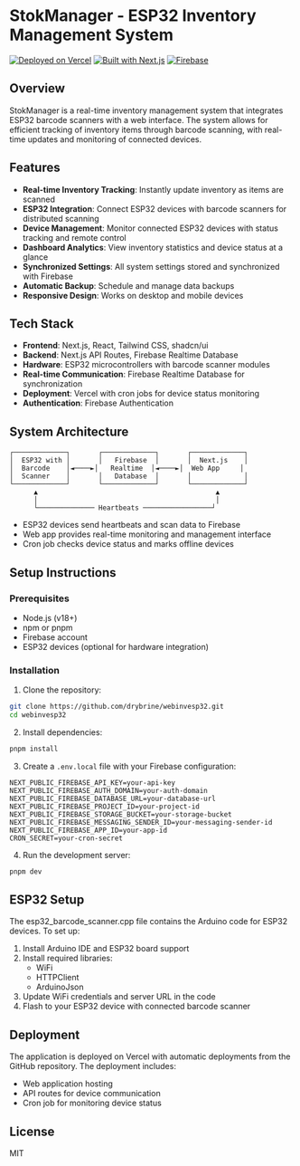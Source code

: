 # StokManager - ESP32 Inventory Management System

[![Deployed on Vercel](https://img.shields.io/badge/Deployed%20on-Vercel-black?style=for-the-badge&logo=vercel)](https://vercel.com/bebekpeking99/v0-website-export-request)
[![Built with Next.js](https://img.shields.io/badge/Built%20with-Next.js-black?style=for-the-badge&logo=next.js)](https://nextjs.org/)
[![Firebase](https://img.shields.io/badge/Database-Firebase-orange?style=for-the-badge&logo=firebase)](https://firebase.google.com/)

## Overview

StokManager is a real-time inventory management system that integrates ESP32 barcode scanners with a web interface. The system allows for efficient tracking of inventory items through barcode scanning, with real-time updates and monitoring of connected devices.

## Features

- **Real-time Inventory Tracking**: Instantly update inventory as items are scanned
- **ESP32 Integration**: Connect ESP32 devices with barcode scanners for distributed scanning
- **Device Management**: Monitor connected ESP32 devices with status tracking and remote control
- **Dashboard Analytics**: View inventory statistics and device status at a glance
- **Synchronized Settings**: All system settings stored and synchronized with Firebase
- **Automatic Backup**: Schedule and manage data backups
- **Responsive Design**: Works on desktop and mobile devices

## Tech Stack

- **Frontend**: Next.js, React, Tailwind CSS, shadcn/ui
- **Backend**: Next.js API Routes, Firebase Realtime Database
- **Hardware**: ESP32 microcontrollers with barcode scanner modules
- **Real-time Communication**: Firebase Realtime Database for synchronization
- **Deployment**: Vercel with cron jobs for device status monitoring
- **Authentication**: Firebase Authentication

## System Architecture

```
┌─────────────┐       ┌─────────────┐       ┌─────────────┐
│  ESP32 with │       │   Firebase  │       │  Next.js    │
│  Barcode    │◄────►│   Realtime  │◄────►│  Web App     │
│  Scanner    │       │   Database  │       │             │
└─────────────┘       └─────────────┘       └─────────────┘
      ▲                                            ▲
      │                                            │
      └────────────── Heartbeats ─────────────────┘
```

- ESP32 devices send heartbeats and scan data to Firebase
- Web app provides real-time monitoring and management interface
- Cron job checks device status and marks offline devices

## Setup Instructions

### Prerequisites
- Node.js (v18+)
- npm or pnpm
- Firebase account
- ESP32 devices (optional for hardware integration)

### Installation

1. Clone the repository:
```bash
git clone https://github.com/drybrine/webinvesp32.git
cd webinvesp32
```

2. Install dependencies:
```bash
pnpm install
```

3. Create a `.env.local` file with your Firebase configuration:
```
NEXT_PUBLIC_FIREBASE_API_KEY=your-api-key
NEXT_PUBLIC_FIREBASE_AUTH_DOMAIN=your-auth-domain
NEXT_PUBLIC_FIREBASE_DATABASE_URL=your-database-url
NEXT_PUBLIC_FIREBASE_PROJECT_ID=your-project-id
NEXT_PUBLIC_FIREBASE_STORAGE_BUCKET=your-storage-bucket
NEXT_PUBLIC_FIREBASE_MESSAGING_SENDER_ID=your-messaging-sender-id
NEXT_PUBLIC_FIREBASE_APP_ID=your-app-id
CRON_SECRET=your-cron-secret
```

4. Run the development server:
```bash
pnpm dev
```

## ESP32 Setup

The esp32_barcode_scanner.cpp file contains the Arduino code for ESP32 devices. To set up:

1. Install Arduino IDE and ESP32 board support
2. Install required libraries:
   - WiFi
   - HTTPClient
   - ArduinoJson
3. Update WiFi credentials and server URL in the code
4. Flash to your ESP32 device with connected barcode scanner

## Deployment

The application is deployed on Vercel with automatic deployments from the GitHub repository. The deployment includes:

- Web application hosting
- API routes for device communication
- Cron job for monitoring device status

## License

MIT
